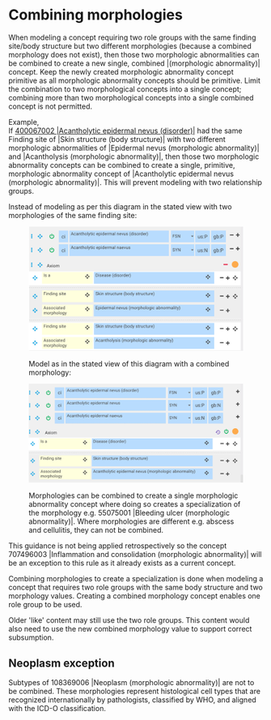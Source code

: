 # Combining morphologies

When modeling a concept requiring two role groups with the same finding site/body structure but two different morphologies (because a combined morphology does not exist), then those two morphologic abnormalities can be combined to create a new single, combined |(morphologic abnormality)| concept. Keep the newly created morphologic abnormality concept primitive as all morphologic abnormality concepts should be primitive. Limit the combination to two morphological concepts into a single concept; combining more than two morphological concepts into a single combined concept is not permitted.

Example,   
If [400067002 |Acantholytic epidermal nevus (disorder)|](http://snomed.info/id/400067002) had the same Finding site of |Skin structure (body structure)| with two different morphologic abnormalities of |Epidermal nevus (morphologic abnormality)| and |Acantholysis (morphologic abnormality)|, then those two morphologic abnormality concepts can be combined to create a single, primitive, morphologic abnormality concept of |Acantholytic epidermal nevus (morphologic abnormality)|. This will prevent modeling with two relationship groups. 

Instead of modeling as per this diagram in the stated view with two morphologies of the same finding site: 

<figure><img src="images/179930700.png" alt="" title=""><figcaption><p>Model as in the stated view of this diagram with a combined morphology:</p></figcaption></figure>

  

<figure><img src="images/179930701.png" alt="" title=""><figcaption><p>Morphologies can be combined to create a single morphologic abnormality concept where doing so creates a specialization of the morphology e.g. 55075001 |Bleeding ulcer (morphologic abnormality)|. Where morphologies are different e.g. abscess and cellulitis, they can not be combined.</p></figcaption></figure>

  

  

  

  

  

  

  

  

  

  

  

  

  

  

This guidance is not being applied retrospectively so the concept 707496003 |Inflammation and consolidation (morphologic abnormality)| will be an exception to this rule as it already exists as a current concept.

Combining morphologies to create a specialization is done when modeling a concept that requires two role groups with the same body structure and two morphology values. Creating a combined morphology concept enables one role group to be used. 

Older 'like' content may still use the two role groups. This content would also need to use the new combined morphology value to support correct subsumption.

## Neoplasm exception

Subtypes of 108369006 |Neoplasm (morphologic abnormality)| are not to be combined. These morphologies represent histological cell types that are recognized internationally by pathologists, classified by WHO, and aligned with the ICD-O classification. 

  

